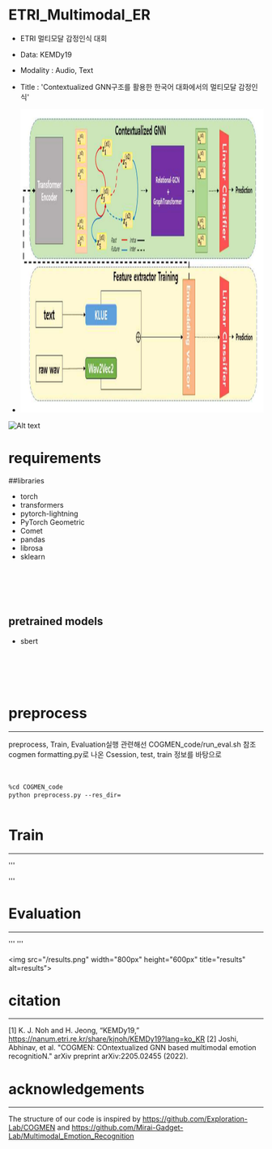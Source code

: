 ETRI_Multimodal_ER
=================
* ETRI 멀티모달 감정인식 대회
* Data: KEMDy19
* Modality : Audio, Text 
* Title : 'Contextualized GNN구조를 활용한 한국어 대화에서의 멀티모달 감정인식'

* <img src="/structure.png" width="800px" height="600px" title="structures" alt="structures"></img><br/>

![Alt text]('/structure.png')



# requirements
##libraries
* torch
* transformers
* pytorch-lightning
* PyTorch Geometric
* Comet 
* pandas
* librosa
* sklearn
<pre>
<code>


</code>
</pre>
## pretrained models
* sbert
<pre>
<code>


</code>
</pre>

# preprocess
------------
preprocess, Train, Evaluation실행 관련해선 COGMEN_code/run_eval.sh 참조
cogmen formatting.py로 나온 Csession, test, train 정보를 바탕으로
<pre>
<code>

%cd COGMEN_code
python preprocess.py --res_dir=
</code>
</pre>
# Train
------------
'''

'''
# Evaluation
------------
'''
'''

<img src="/results.png" width="800px" height="600px" title="results" alt=results"></img><br/>

# citation
-------------
[1] K. J. Noh and H. Jeong, “KEMDy19,” https://nanum.etri.re.kr/share/kjnoh/KEMDy19?lang=ko_KR 
[2] Joshi, Abhinav, et al. "COGMEN: COntextualized GNN based multimodal emotion recognitioN." arXiv preprint arXiv:2205.02455 (2022).
# acknowledgements
---------------
The structure of our code is inspired by <https://github.com/Exploration-Lab/COGMEN> and <https://github.com/Mirai-Gadget-Lab/Multimodal_Emotion_Recognition>
